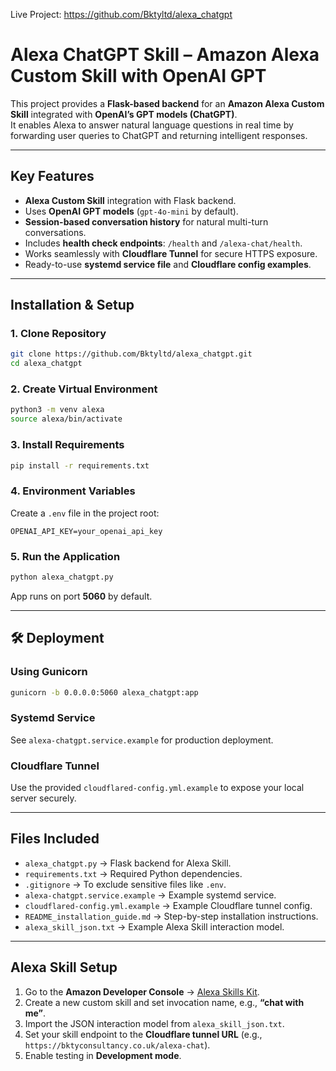 Live Project: https://github.com/Bktyltd/alexa_chatgpt

# Alexa ChatGPT Skill – Amazon Alexa Custom Skill with OpenAI GPT  

This project provides a **Flask-based backend** for an **Amazon Alexa Custom Skill** integrated with **OpenAI’s GPT models (ChatGPT)**.  
It enables Alexa to answer natural language questions in real time by forwarding user queries to ChatGPT and returning intelligent responses.  

---

##  Key Features  
- **Alexa Custom Skill** integration with Flask backend.  
- Uses **OpenAI GPT models** (`gpt-4o-mini` by default).  
- **Session-based conversation history** for natural multi-turn conversations.  
- Includes **health check endpoints**: `/health` and `/alexa-chat/health`.  
- Works seamlessly with **Cloudflare Tunnel** for secure HTTPS exposure.  
- Ready-to-use **systemd service file** and **Cloudflare config examples**.  

---

##  Installation & Setup  

### 1. Clone Repository  
```bash
git clone https://github.com/Bktyltd/alexa_chatgpt.git
cd alexa_chatgpt
```

### 2. Create Virtual Environment  
```bash
python3 -m venv alexa
source alexa/bin/activate
```

### 3. Install Requirements  
```bash
pip install -r requirements.txt
```

### 4. Environment Variables  
Create a `.env` file in the project root:  
```env
OPENAI_API_KEY=your_openai_api_key
```

### 5. Run the Application  
```bash
python alexa_chatgpt.py
```

App runs on port **5060** by default.  

---

## 🛠️ Deployment  

### Using Gunicorn  
```bash
gunicorn -b 0.0.0.0:5060 alexa_chatgpt:app
```

### Systemd Service  
See `alexa-chatgpt.service.example` for production deployment.  

### Cloudflare Tunnel  
Use the provided `cloudflared-config.yml.example` to expose your local server securely.  

---

##  Files Included  
- `alexa_chatgpt.py` → Flask backend for Alexa Skill.  
- `requirements.txt` → Required Python dependencies.  
- `.gitignore` → To exclude sensitive files like `.env`.  
- `alexa-chatgpt.service.example` → Example systemd service.  
- `cloudflared-config.yml.example` → Example Cloudflare tunnel config.  
- `README_installation_guide.md` → Step-by-step installation instructions.  
- `alexa_skill_json.txt` → Example Alexa Skill interaction model.  

---

##  Alexa Skill Setup  
1. Go to the **Amazon Developer Console** → [Alexa Skills Kit](https://developer.amazon.com/alexa/console/ask).  
2. Create a new custom skill and set invocation name, e.g., **“chat with me”**.  
3. Import the JSON interaction model from `alexa_skill_json.txt`.  
4. Set your skill endpoint to the **Cloudflare tunnel URL** (e.g., `https://bktyconsultancy.co.uk/alexa-chat`).  
5. Enable testing in **Development mode**.  

